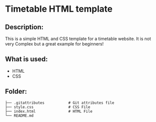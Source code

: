 # Timetable HTML template

## Description:
This is a simple HTML and CSS template for a timetable website. It is not very Complex but a great example for beginners!

## What is used:
* HTML
* CSS

## Folder:

```
├── .gitattributes           # Git attributes file
├── style.css                # CSS File
├── index.html               # HTML File
└── README.md
```
